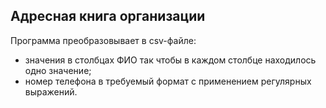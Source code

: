 ## Адресная книга организации
Программа преобразовывает в csv-файле:
- значения в столбцах ФИО так чтобы в каждом столбце находилось одно значение;
- номер телефона в требуемый формат с применением регулярных выражений.
